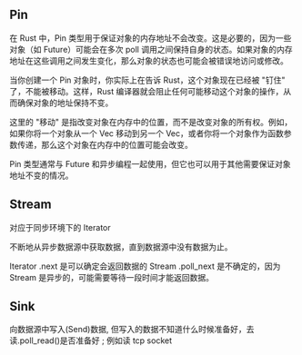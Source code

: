 ## Pin

在 Rust 中，Pin 类型用于保证对象的内存地址不会改变。这是必要的，因为一些对象（如 Future）可能会在多次 poll 调用之间保持自身的状态。如果对象的内存地址在这些调用之间发生变化，那么对象的状态也可能会被错误地访问或修改。

当你创建一个 Pin 对象时，你实际上在告诉 Rust，这个对象现在已经被 "钉住" 了，不能被移动。这样，Rust 编译器就会阻止任何可能移动这个对象的操作，从而确保对象的地址保持不变。

这里的 "移动" 是指改变对象在内存中的位置，而不是改变对象的所有权。例如，如果你将一个对象从一个 Vec 移动到另一个 Vec，或者你将一个对象作为函数参数传递，那么这个对象在内存中的位置可能会改变。

Pin 类型通常与 Future 和异步编程一起使用，但它也可以用于其他需要保证对象地址不变的情况。

## Stream

对应于同步环境下的 Iterator

不断地从异步数据源中获取数据，直到数据源中没有数据为止。

Iterator .next 是可以确定会返回数据的
Stream .poll_next 是不确定的，因为 Stream 是异步的，可能需要等待一段时间才能返回数据。

## Sink

向数据源中写入(Send)数据, 但写入的数据不知道什么时候准备好，去读.poll_read()是否准备好 ; 例如读 tcp socket
